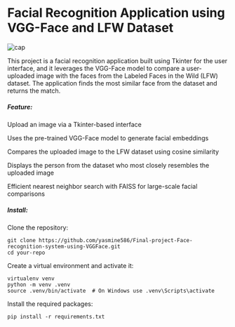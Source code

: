 # **Facial Recognition Application using VGG-Face and LFW Dataset**
![cap](https://github.com/user-attachments/assets/d018bc73-9f96-411a-90b7-459ff200009e)

This project is a facial recognition application built using Tkinter for the user interface, and it leverages the VGG-Face model to compare a user-uploaded image with the faces from the Labeled Faces in the Wild (LFW) dataset. The application finds the most similar face from the dataset and returns the match.


##### **Feature**:

Upload an image via a Tkinter-based interface

Uses the pre-trained VGG-Face model to generate facial embeddings

Compares the uploaded image to the LFW dataset using cosine similarity

Displays the person from the dataset who most closely resembles the uploaded image

Efficient nearest neighbor search with FAISS for large-scale facial comparisons

##### **Install**:

Clone the repository:
```
git clone https://github.com/yasmine586/Final-project-Face-recognition-system-using-VGGFace.git
cd your-repo
```

Create a virtual environment and activate it:

```
virtualenv venv
python -m venv .venv
source .venv/bin/activate  # On Windows use .venv\Scripts\activate

```

Install the required packages:
```
pip install -r requirements.txt

```





